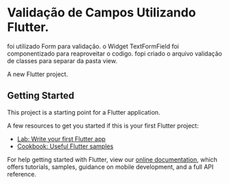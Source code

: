# Validação de Campos Utilizando Flutter.
foi utilizado Form para validação.
o Widget TextFormField foi componentizado para reaproveitar o codigo.
fopi criado o arquivo validação de classes para separar da pasta view.

A new Flutter project.

## Getting Started

This project is a starting point for a Flutter application.

A few resources to get you started if this is your first Flutter project:

- [Lab: Write your first Flutter app](https://flutter.dev/docs/get-started/codelab)
- [Cookbook: Useful Flutter samples](https://flutter.dev/docs/cookbook)

For help getting started with Flutter, view our
[online documentation](https://flutter.dev/docs), which offers tutorials,
samples, guidance on mobile development, and a full API reference.
